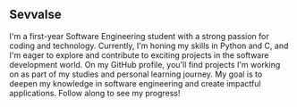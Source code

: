 ## Sevvalse 

I'm a first-year Software Engineering student with a strong passion for coding and technology. Currently, I'm honing my skills in Python and C, and I'm eager to explore and contribute to exciting projects in the software development world. On my GitHub profile, you'll find projects I'm working on as part of my studies and personal learning journey. My goal is to deepen my knowledge in software engineering and create impactful applications.
Follow along to see my progress!


